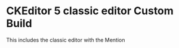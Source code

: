 CKEditor 5 classic editor Custom Build
========================================

This includes the classic editor with the Mention